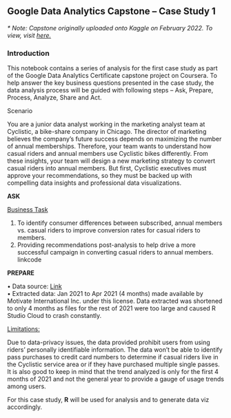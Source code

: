 <b> <h2>Google Data Analytics Capstone – Case Study 1 </h2></b>

<i>* Note: Capstone originally uploaded onto Kaggle on February 2022. To view, visit <a href = "https://www.kaggle.com/drcqel/google-data-analytics-capstone-case-study-1">here.</a> </i>

<h3><b>Introduction</b></h3>

This notebook contains a series of analysis for the first case study as part of the Google Data Analytics Certificate capstone project on Coursera. To help answer the key business questions presented in the case study, the data analysis process will be guided with following steps – Ask, Prepare, Process, Analyze, Share and Act.

Scenario

You are a junior data analyst working in the marketing analyst team at Cyclistic, a bike-share company in Chicago. The director of marketing believes the company’s future success depends on maximizing the number of annual memberships. Therefore, your team wants to understand how casual riders and annual members use Cyclistic bikes differently. From these insights, your team will design a new marketing strategy to convert casual riders into annual members. But first, Cyclistic executives must approve your recommendations, so they must be backed up with compelling data insights and professional data visualizations.

<b>ASK</b>

<u>Business Task</u>

1. To identify consumer differences between subscribed, annual members vs. casual riders to improve conversion rates for casual riders to members.
2. Providing recommendations post-analysis to help drive a more successful campaign in converting casual riders to annual members.
linkcode

<b>PREPARE</b>

• Data source: <a href = "https://divvy-tripdata.s3.amazonaws.com/index.html">Link </a> <br>
• Extracted data: Jan 2021 to Apr 2021 (4 months) made available by Motivate International Inc. under this license. Data extracted was shortened to only 4 months as files for the rest of 2021 were too large and caused R Studio Cloud to crash constantly.

<u>Limitations:</u>

Due to data-privacy issues, the data provided prohibit users from using riders’ personally identifiable information. The data won’t be able to identify pass purchases to credit card numbers to determine if casual riders live in the Cyclistic service area or if they have purchased multiple single passes.
It is also good to keep in mind that the trend analyzed is only for the first 4 months of 2021 and not the general year to provide a gauge of usage trends among users.

For this case study, <b>R</b> will be used for analysis and to generate data viz accordingly.
